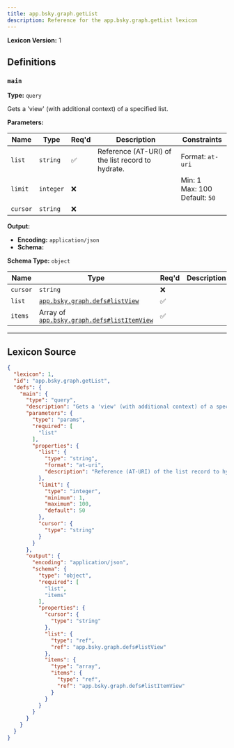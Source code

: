 ```yaml
---
title: app.bsky.graph.getList
description: Reference for the app.bsky.graph.getList lexicon
---
```

**Lexicon Version:** 1

## Definitions

<a name="main"></a>
### `main`

**Type:** `query`

Gets a 'view' (with additional context) of a specified list.

**Parameters:**

| Name | Type | Req'd  | Description | Constraints |
|------|------|----------|-------------|-------------|
| `list` | `string` | ✅  | Reference (AT-URI) of the list record to hydrate. | Format: `at-uri` |
| `limit` | `integer` | ❌  |  | Min: 1<br/>Max: 100<br/>Default: `50` |
| `cursor` | `string` | ❌  |  |  |
**Output:**

- **Encoding:** `application/json`
- **Schema:**

**Schema Type:** `object`

| Name | Type | Req'd  | Description | Constraints |
|------|------|----------|-------------|-------------|
| `cursor` | `string` | ❌  |  |  |
| `list` | [`app.bsky.graph.defs#listView`](/lexicons/app/bsky/graph/defs#listView) | ✅  |  |  |
| `items` | Array of [`app.bsky.graph.defs#listItemView`](/lexicons/app/bsky/graph/defs#listItemView) | ✅  |  |  |

---

## Lexicon Source
```json
{
  "lexicon": 1,
  "id": "app.bsky.graph.getList",
  "defs": {
    "main": {
      "type": "query",
      "description": "Gets a 'view' (with additional context) of a specified list.",
      "parameters": {
        "type": "params",
        "required": [
          "list"
        ],
        "properties": {
          "list": {
            "type": "string",
            "format": "at-uri",
            "description": "Reference (AT-URI) of the list record to hydrate."
          },
          "limit": {
            "type": "integer",
            "minimum": 1,
            "maximum": 100,
            "default": 50
          },
          "cursor": {
            "type": "string"
          }
        }
      },
      "output": {
        "encoding": "application/json",
        "schema": {
          "type": "object",
          "required": [
            "list",
            "items"
          ],
          "properties": {
            "cursor": {
              "type": "string"
            },
            "list": {
              "type": "ref",
              "ref": "app.bsky.graph.defs#listView"
            },
            "items": {
              "type": "array",
              "items": {
                "type": "ref",
                "ref": "app.bsky.graph.defs#listItemView"
              }
            }
          }
        }
      }
    }
  }
}
```
